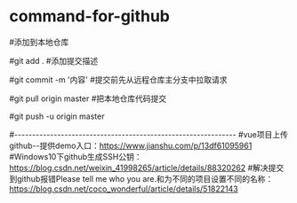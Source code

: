 # command-for-github

#添加到本地仓库

#git add .
#添加提交描述

#git commit -m '内容'
#提交前先从远程仓库主分支中拉取请求

#git pull origin master
#把本地仓库代码提交

#git push -u origin master

#--------------------------------------------------------------
#vue项目上传github--提供demo入口：https://www.jianshu.com/p/13df61095961
#Windows10下github生成SSH公钥：https://blog.csdn.net/weixin_41998265/article/details/88320262
#解决提交到github报错Please tell me who you are.和为不同的项目设置不同的名称：https://blog.csdn.net/coco_wonderful/article/details/51822143


